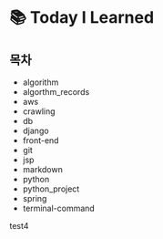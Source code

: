 # :books: Today I Learned

## 목차

- algorithm
- algorthm_records
- aws
- crawling
- db
- django
- front-end
- git
- jsp
- markdown
- python
- python_project
- spring
- terminal-command





test4













